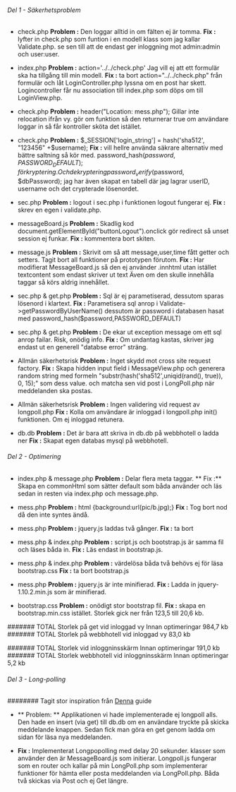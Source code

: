 ###### Del 1 - Säkerhetsproblem

* check.php **Problem :** Den loggar alltid in om fälten ej är tomma.
  **Fix :** lyfter in check.php som funtion i en modell klass som jag kallar Validate.php.
   se sen till att de endast ger inloggning mot admin:admin och user:user.

* index.php **Problem :** action='../../check.php' Jag vill ej att ett formulär ska ha tillgång till min modell.
 **Fix :** ta bort action="../../check.php" från formulär och låt LoginController.php lyssna om en post har skett.
 Logincontroller får nu association till index.php som döps om till LoginView.php.

* check.php **Problem :** header("Location: mess.php"); Gillar inte relocation ifrån vy. gör om funktion så den returnerar
true om användare loggar in så får kontroller sköta det istället.

* check.php **Problem :**   $_SESSION['login_string'] = hash('sha512', "123456" +$username);
 **Fix :** vill hellre använda säkrare alternativ med bättre saltning så kör med.
 password_hash($password,PASSWORD_DEFAULT); för kryptering.
 Och dekryptering password_verify($password, $dbPassword);
 jag har även skapat en tabell där jag lagrar userID, username och det crypterade lösenordet.

* sec.php **Problem :** logout i sec.php i funktionen logout fungerar ej.  **Fix :** skrev en egen i validate.php.

* messageBoard.js **Problem :** Skadlig kod document.getElementById("buttonLogout").onclick gör redirect så unset session ej funkar.
    **Fix :** kommentera bort skiten.

 * message.js **Problem :** Skrivit om så att message,user,time fått getter och setters. Tagit bort all funktioner på prototypen
    förutom.
     **Fix :** Har modifierat MessageBoard.js så den ej använder .innhtml utan istället textcontent som endast skriver ut text
     Även om den skulle innehålla taggar så körs aldrig innehållet.

 * sec.php & get.php **Problem :** Sql är ej parametiserad, dessutom sparas lösenord i klartext. **Fix :** Parametisera sql anrop i
   Validate->getPasswordByUserName() dessutom är password i databasen hasat med password_hash($password,PASSWORD_DEFAULT)

  * sec.php & get.php **Problem :** De ekar ut exception message om ett sql anrop failar. Risk, onödig info.
  **Fix :** Om undantag kastas, skriver jag endast ut en generell "databse error" sträng.

 * Allmän säkerhetsrisk **Problem :** Inget skydd mot cross site request factory.  **Fix :** Skapa hidden input field i
    MessageView.php och generera random string med formeln "substr(hash('sha512',uniqid(rand(), true)), 0, 15);" som dess value. och matcha sen vid post i LongPoll.php när meddelanden ska postas.

 * Allmän säkerhetsrisk **Problem :** Ingen validering vid request av longpoll.php **Fix :** Kolla om användare är
    inloggad i longpoll.php init() funktionen. Om ej inloggad retunera.

  * db.db **Problem :** Det är bara att skriva in db.db på webbhotell o ladda ner **Fix :** Skapat egen databas mysql på webbhotell.


###### Del 2 - Optimering


* index.php & message.php **Problem :** Delar flera meta taggar.
  ** Fix :** Skapa en commonHtml som sätter default som båda använder och läs sedan in resten via index.php och message.php.

 * mess.php **Problem :**  html {background:url(pic/b.jpg);} **Fix :** Tog bort nod då den inte syntes ändå.

 * mess.php **Problem :** jquery.js laddas två gånger. **Fix :** ta bort <script type='text/javascript' src='js/jquery.js'></script>

 * mess.php & index.php **Problem :** script.js och bootstrap.js är samma fil och läses båda in.  **Fix :** Läs endast in bootstrap.js.

 * mess.php & index.php **Problem :** värdelösa båda två behövs ej för läsa bootstrap.css **Fix :** ta bort bootstrap.js

 * mess.php **Problem :** jquery.js är inte minifierad.  **Fix :** Ladda in jquery-1.10.2.min.js som är minifierad.

 * bootstrap.css **Problem :** onödigt stor bootstrap fil. **Fix :**
  skapa en bootstrap.min.css istället. Storlek gick ner från 123,5 till 20,6 kb.


####### TOTAL Storlek på get vid inloggad vy Innan optimeringar 984,7 kb
####### TOTAL Storlek på webbhotell vid inloggad vy 83,0 kb

####### TOTAL Storlek vid inloggninsskärm Innan optimeringar 191,0 kb
####### TOTAL Storlek webbhotell vid inloggninsskärm Innan optimeringar 5,2 kb


###### Del 3 - Long-polling

######## Tagit stor inspiration från [Denna](http://portal.bluejack.binus.ac.id/tutorials/webchatapplicationusinglong-pollingtechnologywithphpandajax) guide

* ** Problem: **  Applikationen vi hade implementerade ej longpoll alls. Den hade en insert (via get) till db.db om en användare tryckte på skicka
meddelande knappen. Sedan fick man göra en get genom ladda om sidan för läsa nya meddelanden.

* **Fix :** Implementerat Longpopolling med delay 20 sekunder. klasser som använder den är MessageBoard.js som initierar. Longpoll.js
fungerar som en router och kallar på min LongPoll.php som implementerar funktioner för hämta eller posta meddelanden via LongPoll.php.
Båda två skickas via Post och ej Get längre.
